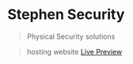 # Stephen Security

> Physical Security solutions

> hosting website [Live Preview](https://stephens-security.com)
